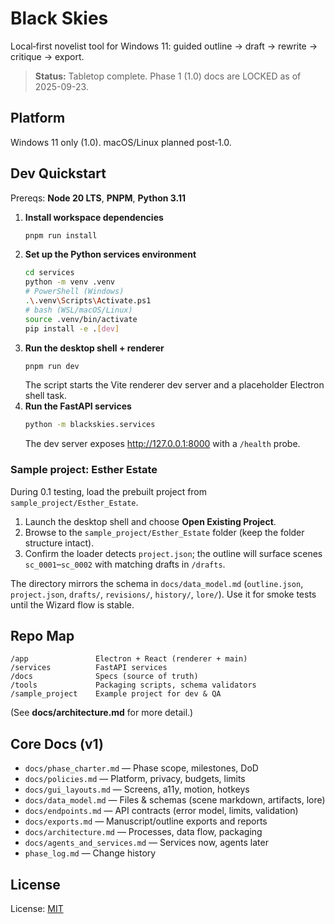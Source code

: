 # Black Skies

Local‑first novelist tool for Windows 11: guided outline → draft → rewrite → critique → export.

> **Status:** Tabletop complete. Phase 1 (1.0) docs are LOCKED as of 2025-09-23.

## Platform
Windows 11 only (1.0). macOS/Linux planned post‑1.0.

## Dev Quickstart
Prereqs: **Node 20 LTS**, **PNPM**, **Python 3.11**

1. **Install workspace dependencies**
   ```bash
   pnpm run install
   ```
2. **Set up the Python services environment**
   ```bash
   cd services
   python -m venv .venv
   # PowerShell (Windows)
   .\.venv\Scripts\Activate.ps1
   # bash (WSL/macOS/Linux)
   source .venv/bin/activate
   pip install -e .[dev]
   ```
3. **Run the desktop shell + renderer**
   ```bash
   pnpm run dev
   ```
   The script starts the Vite renderer dev server and a placeholder Electron shell task.
4. **Run the FastAPI services**
   ```bash
   python -m blackskies.services
   ```
   The dev server exposes http://127.0.0.1:8000 with a `/health` probe.

### Sample project: Esther Estate

During 0.1 testing, load the prebuilt project from `sample_project/Esther_Estate`.

1. Launch the desktop shell and choose **Open Existing Project**.
2. Browse to the `sample_project/Esther_Estate` folder (keep the folder structure intact).
3. Confirm the loader detects `project.json`; the outline will surface scenes `sc_0001`–`sc_0002` with matching drafts in `/drafts`.

The directory mirrors the schema in `docs/data_model.md` (`outline.json`, `project.json`, `drafts/`, `revisions/`, `history/`, `lore/`). Use it for smoke tests until the Wizard flow is stable.

## Repo Map
```
/app               Electron + React (renderer + main)
/services          FastAPI services
/docs              Specs (source of truth)
/tools             Packaging scripts, schema validators
/sample_project    Example project for dev & QA
```
(See **docs/architecture.md** for more detail.)

## Core Docs (v1)
- `docs/phase_charter.md` — Phase scope, milestones, DoD
- `docs/policies.md` — Platform, privacy, budgets, limits
- `docs/gui_layouts.md` — Screens, a11y, motion, hotkeys
- `docs/data_model.md` — Files & schemas (scene markdown, artifacts, lore)
- `docs/endpoints.md` — API contracts (error model, limits, validation)
- `docs/exports.md` — Manuscript/outline exports and reports
- `docs/architecture.md` — Processes, data flow, packaging
- `docs/agents_and_services.md` — Services now, agents later
- `phase_log.md` — Change history

## License
License: [MIT](LICENSE.txt)
